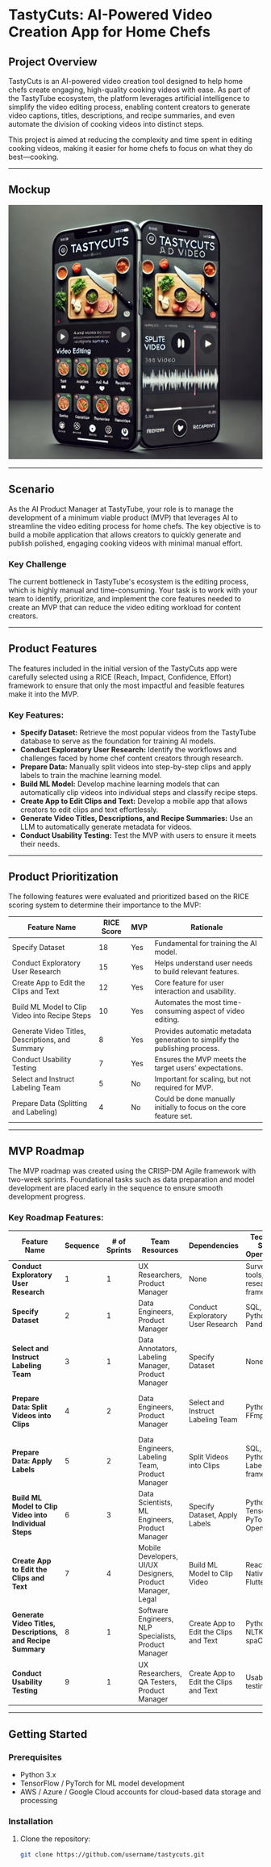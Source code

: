 # TastyCuts: AI-Powered Video Creation App for Home Chefs

## Project Overview

TastyCuts is an AI-powered video creation tool designed to help home chefs create engaging, high-quality cooking videos with ease. As part of the TastyTube ecosystem, the platform leverages artificial intelligence to simplify the video editing process, enabling content creators to generate video captions, titles, descriptions, and recipe summaries, and even automate the division of cooking videos into distinct steps.

This project is aimed at reducing the complexity and time spent in editing cooking videos, making it easier for home chefs to focus on what they do best—cooking.

---

## Mockup

![TastyCuts App Mockup](TastyCuts_mockup.png)

---

## Scenario

As the AI Product Manager at TastyTube, your role is to manage the development of a minimum viable product (MVP) that leverages AI to streamline the video editing process for home chefs. The key objective is to build a mobile application that allows creators to quickly generate and publish polished, engaging cooking videos with minimal manual effort.

### Key Challenge

The current bottleneck in TastyTube's ecosystem is the editing process, which is highly manual and time-consuming. Your task is to work with your team to identify, prioritize, and implement the core features needed to create an MVP that can reduce the video editing workload for content creators.

---

## Product Features

The features included in the initial version of the TastyCuts app were carefully selected using a RICE (Reach, Impact, Confidence, Effort) framework to ensure that only the most impactful and feasible features make it into the MVP. 

### Key Features:
- **Specify Dataset:** Retrieve the most popular videos from the TastyTube database to serve as the foundation for training AI models.
- **Conduct Exploratory User Research:** Identify the workflows and challenges faced by home chef content creators through research.
- **Prepare Data:** Manually split videos into step-by-step clips and apply labels to train the machine learning model.
- **Build ML Model:** Develop machine learning models that can automatically clip videos into individual steps and classify recipe steps.
- **Create App to Edit Clips and Text:** Develop a mobile app that allows creators to edit clips and text effortlessly.
- **Generate Video Titles, Descriptions, and Recipe Summaries:** Use an LLM to automatically generate metadata for videos.
- **Conduct Usability Testing:** Test the MVP with users to ensure it meets their needs.

---

## Product Prioritization

The following features were evaluated and prioritized based on the RICE scoring system to determine their importance to the MVP:

| Feature Name                                  | RICE Score | MVP | Rationale |
|-----------------------------------------------|------------|-----|-----------|
| Specify Dataset                               | 18         | Yes | Fundamental for training the AI model. |
| Conduct Exploratory User Research             | 15         | Yes | Helps understand user needs to build relevant features. |
| Create App to Edit the Clips and Text         | 12         | Yes | Core feature for user interaction and usability. |
| Build ML Model to Clip Video into Recipe Steps| 10         | Yes | Automates the most time-consuming aspect of video editing. |
| Generate Video Titles, Descriptions, and Summary | 8        | Yes | Provides automatic metadata generation to simplify the publishing process. |
| Conduct Usability Testing                     | 7          | Yes | Ensures the MVP meets the target users’ expectations. |
| Select and Instruct Labeling Team             | 5          | No  | Important for scaling, but not required for MVP. |
| Prepare Data (Splitting and Labeling)         | 4          | No  | Could be done manually initially to focus on the core feature set. |

---

## MVP Roadmap

The MVP roadmap was created using the CRISP-DM Agile framework with two-week sprints. Foundational tasks such as data preparation and model development are placed early in the sequence to ensure smooth development progress.

### Key Roadmap Features:

| Feature Name                                    | Sequence | # of Sprints | Team Resources                                         | Dependencies                     | Technical Skills OpenSource                | Technical Skills AWS        | Technical Skills Azure          | Technical Skills Google                  |
|-------------------------------------------------|----------|--------------|--------------------------------------------------------|-----------------------------------|--------------------------------------------|-----------------------------|---------------------------------|-----------------------------------------|
| **Conduct Exploratory User Research**           | 1        | 1            | UX Researchers, Product Manager                        | None                              | Survey tools, User research frameworks     | None                        | None                            | None                                    |
| **Specify Dataset**                             | 2        | 1            | Data Engineers, Product Manager                        | Conduct Exploratory User Research | SQL, Python, Pandas                       | Amazon S3                   | Azure Data Lake                   | Google Cloud Storage                    |
| **Select and Instruct Labeling Team**           | 3        | 1            | Data Annotators, Labeling Manager, Product Manager     | Specify Dataset                   | None                                     | None                        | None                            | None                                    |
| **Prepare Data: Split Videos into Clips**       | 4        | 2            | Data Engineers, Product Manager                        | Select and Instruct Labeling Team | Python, FFmpeg                            | Amazon S3, AWS Lambda       | Azure Data Lake, Azure Functions  | Google Cloud Storage, Google Functions  |
| **Prepare Data: Apply Labels**                  | 5        | 2            | Data Engineers, Labeling Team, Product Manager         | Split Videos into Clips           | SQL, Python, Labeling frameworks          | Amazon SageMaker Ground Truth | Azure Machine Learning           | Google Cloud AutoML                    |
| **Build ML Model to Clip Video into Individual Steps** | 6        | 3            | Data Scientists, ML Engineers, Product Manager         | Specify Dataset, Apply Labels     | Python, TensorFlow, PyTorch, OpenCV       | Amazon SageMaker             | Azure Machine Learning           | Google AI Platform                     |
| **Create App to Edit the Clips and Text**       | 7        | 4            | Mobile Developers, UI/UX Designers, Product Manager, Legal | Build ML Model to Clip Video       | React Native, Flutter                     | AWS Amplify                 | Azure App Service                | Firebase                                |
| **Generate Video Titles, Descriptions, and Recipe Summary** | 8        | 1            | Software Engineers, NLP Specialists, Product Manager  | Create App to Edit the Clips and Text | Python, NLTK, spaCy                      | Amazon Comprehend            | Azure Text Analytics              | Google Natural Language API            |
| **Conduct Usability Testing**                   | 9        | 1            | UX Researchers, QA Testers, Product Manager            | Create App to Edit the Clips and Text | Usability testing tools                  | None                        | None                            | None                                    |

---

## Getting Started

### Prerequisites

- Python 3.x
- TensorFlow / PyTorch for ML model development
- AWS / Azure / Google Cloud accounts for cloud-based data storage and processing

### Installation

1. Clone the repository:
   ```bash
   git clone https://github.com/username/tastycuts.git
